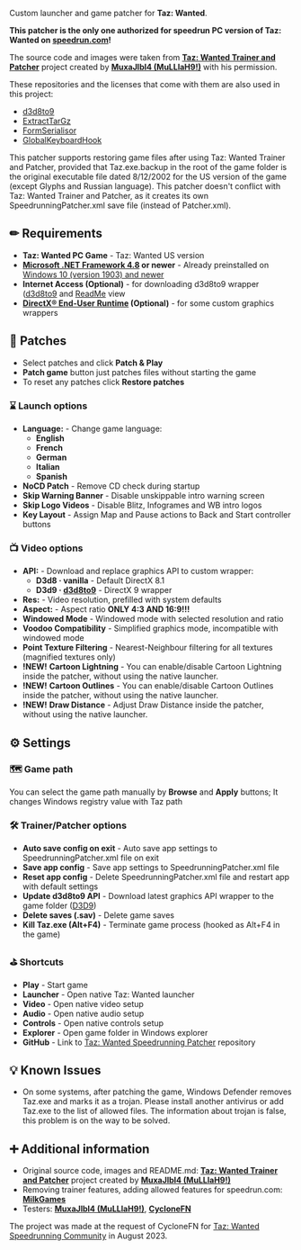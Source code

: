 Custom launcher and game patcher for **Taz: Wanted**.

**This patcher is the only one authorized for speedrun PC version of Taz: Wanted on [speedrun.com](https://www.speedrun.com/taz_wanted)!**

The source code and images were taken from **[Taz: Wanted Trainer and Patcher](https://github.com/MuxaJlbl4/Taz_Wanted_trainer_and_patcher)** project created by **[MuxaJlbl4 (MuLLlaH9!)](https://github.com/MuxaJlbl4)** with his permission.

These repositories and the licenses that come with them are also used in this project:
- [d3d8to9](https://github.com/crosire/d3d8to9)
- [ExtractTarGz](https://gist.github.com/ForeverZer0/a2cd292bd2f3b5e114956c00bb6e872b)
- [FormSerialisor](https://github.com/Skkay/FormSerialisor)
- [GlobalKeyboardHook](https://github.com/jparnell8839/globalKeyboardHook)

This patcher supports restoring game files after using Taz: Wanted Trainer and Patcher, provided that Taz.exe.backup in the root of the game folder is the original executable file dated 8/12/2002 for the US version of the game (except Glyphs and Russian language).
This patcher doesn't conflict with Taz: Wanted Trainer and Patcher, as it creates its own SpeedrunningPatcher.xml save file (instead of Patcher.xml).

## ✏ Requirements

- **Taz: Wanted PC Game** - Taz: Wanted US version
- **[Microsoft .NET Framework 4.8](https://go.microsoft.com/fwlink/?linkid=2088631) or newer** - Already preinstalled on [Windows 10 (version 1903) and newer](https://docs.microsoft.com/en-us/dotnet/framework/migration-guide/versions-and-dependencies#net-framework-48)
- **Internet Access (Optional)** - for downloading d3d8to9 wrapper ([d3d8to9](https://github.com/crosire/d3d8to9) and [ReadMe](...) view
- **[DirectX® End-User Runtime](https://www.microsoft.com/en-us/download/details.aspx?id=35) (Optional)** - for some custom graphics wrappers

## 🔩 Patches
- Select patches and click **Patch & Play**
- **Patch game** button just patches files without starting the game
- To reset any patches click **Restore patches**

### ⌛ Launch options
- **Language:** - Change game language:
	- **English**
	- **French**
	- **German**
	- **Italian**
	- **Spanish**
- **NoCD Patch** - Remove CD check during startup
- **Skip Warning Banner** - Disable unskippable intro warning screen
- **Skip Logo Videos** - Disable Blitz, Infogrames and WB intro logos
- **Key Layout** - Assign Map and Pause actions to Back and Start controller buttons

### 📺 Video options
- **API:** - Download and replace graphics API to custom wrapper:
	- **D3d8 · vanilla** - Default DirectX 8.1
	- **D3d9 · [d3d8to9](https://github.com/crosire/d3d8to9)** - DirectX 9 wrapper
- **Res:** - Video resolution, prefilled with system defaults
- **Aspect:** - Aspect ratio **ONLY 4:3 AND 16:9!!!**
- **Windowed Mode** - Windowed mode with selected resolution and ratio
- **Voodoo Compatibility** - Simplified graphics mode, incompatible with windowed mode
- **Point Texture Filtering** - Nearest-Neighbour filtering for all textures (magnified textures only)
- **!NEW!** **Cartoon Lightning** - You can enable/disable Cartoon Lightning inside the patcher, without using the native launcher.
- **!NEW!** **Cartoon Outlines** - You can enable/disable Cartoon Outlines inside the patcher, without using the native launcher.
- **!NEW!** **Draw Distance** - Adjust Draw Distance inside the patcher, without using the native launcher.

## ⚙ Settings

### 🗺 Game path
You can select the game path manually by **Browse** and **Apply** buttons; It changes Windows registry value with Taz path

### 🛠 Trainer/Patcher options
- **Auto save config on exit** - Auto save app settings to SpeedrunningPatcher.xml file on exit
- **Save app config** - Save app settings to SpeedrunningPatcher.xml file
- **Reset app config** - Delete SpeedrunningPatcher.xml file and restart app with default settings
- **Update d3d8to9 API** - Download latest graphics API wrapper to the game folder ([D3D9](https://github.com/crosire/d3d8to9))
- **Delete saves (.sav)** - Delete game saves
- **Kill Taz.exe (Alt+F4)** - Terminate game process (hooked as Alt+F4 in the game)

### ⛳ Shortcuts
- **Play** - Start game
- **Launcher** - Open native Taz: Wanted launcher
- **Video** - Open native video setup
- **Audio** - Open native audio setup
- **Controls** - Open native controls setup
- **Explorer** - Open game folder in Windows explorer
- **GitHub** - Link to [Taz: Wanted Speedrunning Patcher](https://github.com/MilkGames/Taz_Wanted_Speedrunning_Patcher) repository

## 💡 Known Issues
- On some systems, after patching the game, Windows Defender removes Taz.exe and marks it as a trojan. Please install another antivirus or add Taz.exe to the list of allowed files. The information about trojan is false, this problem is on the way to be solved.

## ➕ Additional information
- Original source code, images and README.md: **[Taz: Wanted Trainer and Patcher](https://github.com/MuxaJlbl4/Taz_Wanted_trainer_and_patcher)** project created by **[MuxaJlbl4 (MuLLlaH9!)](https://github.com/MuxaJlbl4)**
- Removing trainer features, adding allowed features for speedrun.com: **[Milk](https://www.youtube.com/channel/UC8ZrxS78M9TqB_2cMlIWJMA)[Games](https://github.com/MilkGames)**
- Testers: **[MuxaJlbl4 (MuLLlaH9!)](https://github.com/MuxaJlbl4)**, **[Cyclone](https://www.youtube.com/c/CycloneFN)[FN](https://pastebin.com/u/CycloneFN)**

The project was made at the request of CycloneFN for [Taz: Wanted Speedrunning Community](https://discord.gg/YJAVRbB8PK) in August 2023.
